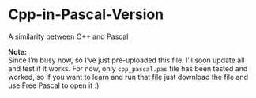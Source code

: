 # Cpp-in-Pascal-Version
 A similarity between C++ and Pascal <br />

**Note:** <br />
Since I’m busy now, so I’ve just pre-uploaded this file. I’ll soon update all and test if it works. For now, only `cpp_pascal.pas` file has been tested and worked, so if you want to learn and run that file just download the file and use Free Pascal to open it :) <br /><br />
